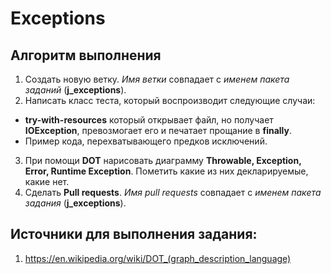 # Exceptions

## Алгоритм выполнения

1.	Создать новую ветку. _Имя ветки_ совпадает с _именем пакета заданий_ (__j_exceptions__).
2.	Написать класс теста, который воспроизводит следующие случаи:
*	__try-with-resources__ который открывает файл, но получает __IOException__, превозмогает его и печатает прощание в __finally__.
*	Пример кода, перехватывающего предков исключений.
3.	При помощи __DOT__ нарисовать диаграмму __Throwable, Exception, Error, Runtime Exception__. Пометить какие из них декларируемые, какие нет.
4.	Сделать __Pull requests__. _Имя pull requests_ совпадает с _именем пакета задания_ (__j_exceptions__).

## Источники для выполнения задания:
1.	https://en.wikipedia.org/wiki/DOT_(graph_description_language)


